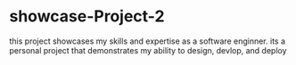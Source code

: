 # showcase-Project-2
this project showcases my skills and expertise as a software enginner. its a personal project that demonstrates my ability to design, devlop, and deploy  
